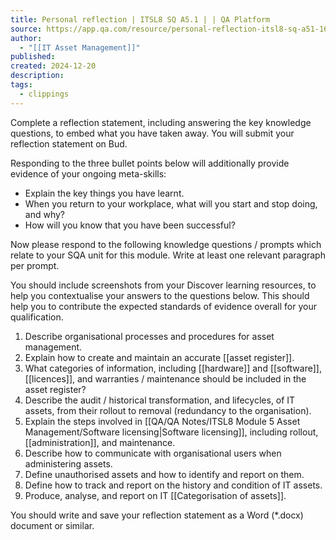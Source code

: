 ```yaml
---
title: Personal reflection | ITSL8 SQ A5.1 | | QA Platform
source: https://app.qa.com/resource/personal-reflection-itsl8-sq-a51-1698/?context_id=13246&context_resource=lp
author:
  - "[[IT Asset Management]]"
published: 
created: 2024-12-20
description: 
tags:
  - clippings
---
```

Complete a reflection statement, including answering the key knowledge questions, to embed what you have taken away. You will submit your reflection statement on Bud.

Responding to the three bullet points below will additionally provide evidence of your ongoing meta-skills:

- Explain the key things you have learnt.
- When you return to your workplace, what will you start and stop doing, and why?
- How will you know that you have been successful?

Now please respond to the following knowledge questions / prompts which relate to your SQA unit for this module. Write at least one relevant paragraph per prompt.

﻿You should include screenshots from your Discover learning resources, to help you contextualise your answers to the questions below. This should help you to contribute the expected standards of evidence overall for your qualification.

1. Describe organisational processes and procedures for asset management.
2. Explain how to create and maintain an accurate [[asset register]].
3. What categories of information, including [[hardware]] and [[software]], [[licences]], and warranties / maintenance should be included in the asset register?
4. Describe the audit / historical transformation, and lifecycles, of IT assets, from their rollout to removal (redundancy to the organisation).
5. Explain the steps involved in [[QA/QA Notes/ITSL8 Module 5 Asset Management/Software licensing|Software licensing]], including rollout, [[administration]], and maintenance.
6. Describe how to communicate with organisational users when administering assets.
7. Define unauthorised assets and how to identify and report on them.
8. Define how to track and report on the history and condition of IT assets.
9. Produce, analyse, and report on IT [[Categorisation of assets]].

You should write and save your reflection statement as a Word (\*.docx) document or similar.
